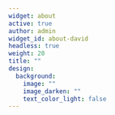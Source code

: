 ```yaml
---
widget: about
active: true
author: admin
widget_id: about-david
headless: true
weight: 20
title: ""
design:
  background:
    image: ""
    image_darken: ""
    text_color_light: false
---
```

